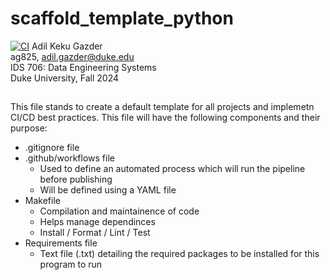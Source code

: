 # scaffold_template_python
[![CI](https://github.com/ag826/scaffold_template_python/actions/workflows/hello.yml/badge.svg)](https://github.com/ag826/scaffold_template_python/actions/workflows/hello.yml)
Adil Keku Gazder <br>
ag825, adil.gazder@duke.edu <br>
IDS 706: Data Engineering Systems <br>
Duke University, Fall 2024 <br >
##
This file stands to create a default template for all projects and implemetn CI/CD best practices. 
This file will have the following components and their purpose:
- .gitignore file
- .github/workflows file
    - Used to define an automated process which will run the pipeline before publishing
    - Will be defined using a YAML file
- Makefile
    - Compilation and maintainence of code
    - Helps manage dependinces
    - Install / Format / Lint / Test
- Requirements file
    - Text file (.txt) detailing the required packages to be installed for this program to run
